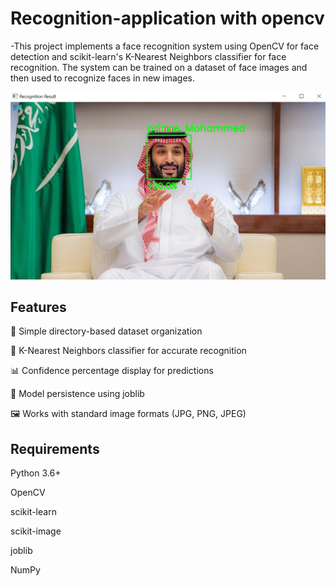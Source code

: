# Recognition-application with opencv

-This project implements a face recognition system using OpenCV for face detection and scikit-learn's K-Nearest Neighbors classifier for face recognition. 
The system can be trained on a dataset of face images and then used to recognize faces in new images.

![Recognition-application](Recognition_result.png)

## Features
📁 Simple directory-based dataset organization

🧠 K-Nearest Neighbors classifier for accurate recognition

📊 Confidence percentage display for predictions

💾 Model persistence using joblib

🖼️ Works with standard image formats (JPG, PNG, JPEG)



## Requirements
Python 3.6+

OpenCV

scikit-learn

scikit-image

joblib

NumPy



